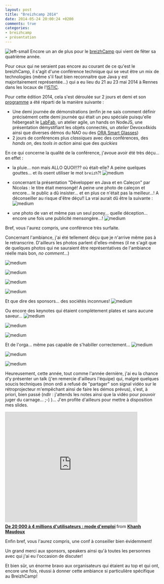 ```yaml
---
layout: post
title: "Breizhcamp 2014"
date: 2014-05-24 20:00:24 +0200
comments: true
categories: 
- breizhcamp
- présentation
---
```

![left-small](/images/bzhcmp/Logo.png)
Encore un an de plus pour le [breizhCamp](http://www.breizhcamp.org/) qui vient de fêter sa quatrième année.

Pour ceux qui ne seraient pas encore au courant de ce qu'est le breizhCamp, il s'agit d'une conférence technique qui se veut être un mix de technologies (même s'il faut bien reconnaitre que Java y est majoritairement représentée...) qui a eu lieu du 21 au 23 mai 2014 à Rennes dans les locaux de l'[ISTIC](http://www.istic.univ-rennes1.fr/). 

Pour cette édition 2014, cela s'est déroulée sur 2 jours et demi et son [programme](http://www.breizhcamp.org/programme/) a été réparti de la manière suivante :

* Une demi journée de démonstrations (enfin je ne sais comment définir précisément cette demi journée qui était un peu spéciale puisqu'elle hébergeait le [LabFab](http://www.labfab.fr/), un atelier agile, un hands on NodeJS, une présentation démystifiant les objets connectés, un _atelier_ Devoxx4kids ainsi que diverses démos du NAO ou des [ORA Smart Glasses](http://optinvent.com/))
* 2 jours de conférences plus _classiques_ avec des conférences, des _hands on_, des _tools in action_ ainsi que des _quickies_

<!-- more -->

En ce qui concerne la qualité de la conférence, j'avoue avoir été très déçu... en effet :

* la pluie... non mais ALLO QUOI!!?? où était-elle? A peine quelques gouttes... et ils osent utiliser le mot `breizh`?! 
![medium](/images/bzhcmp/temps.jpg)

* concernant la présentation "Développer en Java et en Caleçon" par Nicolas : le titre était mensongé! A peine une photo de caleçon et encore... le public a dû insister... et en plus ce n'était pas la meilleur...! A déconseiller au risque d'être déçu!! La vrai aurait dû être la suivante :
![medium](/images/bzhcmp/nico_calecon.jpg "Crédit photo : http://developer-blog.cloudbees.com/2013/04/cloudbees-works-from-home.html")

* une photo de van et même pas un seul poney... quelle déception... encore une fois une publicité mensongère...!
![medium](/images/bzhcmp/van.png "Crédit photo : https://twitter.com/lhuet35/status/469719681902051328")

Bref, vous l'aurez compris, une conférence très surfaite. 

Concernant l'ambiance, j'ai été tellement déçu que je n'arrive même pas à le retranscrire. D'ailleurs les photos parlent d'elles-mêmes (il ne s'agit que de quelques photos qui ne sauraient être représentatives de l'ambiance réelle mais bon, _no comment_...)

![medium](/images/bzhcmp/oculus.png "Crédit photo : https://secure.flickr.com/photos/alexlg/sets/72157644386460788/with/14244372981/")

![medium](/images/bzhcmp/bieres.png "Crédit photo : https://secure.flickr.com/photos/alexlg/sets/72157644386460788/with/14244372981/")

![medium](/images/bzhcmp/selfie.png "Crédit photo : https://twitter.com/seb_brousse/status/469160895869095936/photo/1")

![medium](/images/bzhcmp/diner.png "Crédit photo : https://secure.flickr.com/photos/alexlg/sets/72157644386460788/with/14244372981/")

Et que dire des sponsors... des sociétés inconnues!
![medium](/images/bzhcmp/sponsors.png "Crédit photo : https://secure.flickr.com/photos/alexlg/sets/72157644386460788/with/14244372981/")

Ou encore des keynotes qui étaient complètement plates et sans aucune saveur...
![medium](/images/bzhcmp/balles.png "Crédit photo : https://twitter.com/NicoPennec/status/469889709985263616/photo/1")

![medium](/images/bzhcmp/IMG_20140523_094741.jpg)

![medium](/images/bzhcmp/IMG_20140523_095432.jpg)

Et de l'orga... même pas capable de s'habiller correctement...
![medium](/images/bzhcmp/IMG_3457.JPG "Crédit photo : https://secure.flickr.com/photos/alexlg/sets/72157644386460788/with/14244372981/")

![medium](/images/bzhcmp/IMG_3473.JPG "Crédit photo : https://secure.flickr.com/photos/alexlg/sets/72157644386460788/with/14244372981/")

![medium](/images/bzhcmp/IMG_3480.JPG "Crédit photo : https://secure.flickr.com/photos/alexlg/sets/72157644386460788/with/14244372981/")

Heureusement, cette année, tout comme l'année dernière, j'ai eu la chance d'y présenter un talk (j'en remercie d'ailleurs l'équipe) qui, malgré quelques soucis techniques (mon ordi a refusé de "partager" son signal vidéo sur le rétroprojecteur m'empêchant ainsi de faire les démos prévus), s'est, à priori, bien passé (ndlr : j'attends les notes ainsi que la vidéo pour pouvoir juger du carnage... ;-) )... J'en profite d'ailleurs pour mettre à disposition mes slides.


<iframe src="http://www.slideshare.net/slideshow/embed_code/35022180" width="427" height="356" frameborder="0" marginwidth="0" marginheight="0" scrolling="no" style="border:1px solid #CCC; border-width:1px 1px 0; margin-bottom:5px; max-width: 100%;" allowfullscreen> </iframe> <div style="margin-bottom:5px"> <strong> <a href="https://fr.slideshare.net/jetoile/de-20-000-4-millions-dutilisateurs-mode-demploi" title="De 20 000 à 4 millions d&#x27;utilisateurs : mode d&#x27;emploi" target="_blank">De 20 000 à 4 millions d&#x27;utilisateurs : mode d&#x27;emploi</a> </strong> from <strong><a href="http://www.slideshare.net/jetoile" target="_blank">Khanh Maudoux</a></strong> </div>


Enfin bref, vous l'aurez compris, une conf à conseiller bien évidemment! 

Un grand merci aux sponsors, speakers ainsi qu'à toutes les personnes avec qui j'ai eu l'occasion de discuter!

Et bien sûr, un énorme bravo aux organisateurs qui étaient au top et qui ont, encore une fois, réussi à donner cette ambiance si particulière spécifique au BreizhCamp! 